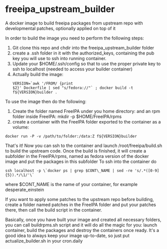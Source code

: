 # freeipa_upstream_builder
A docker image to build freeipa packages from upstream repo with developmental patches, optionally applied on top of it

In order to build the image you need to perform the following steps:

1. Git clone this repo and chdir into the freeipa\_upstream\_builder folder
2. create a .ssh folder in it with the authorized\_keys, containing the pub key
   you will use to ssh into running container.
4. Update your $HOME/.ssh/config so that to use the proper private key to ssh
   to localhost (needed to access your builder container)
3. Actually build the image: <pre><code>VERSION=\`awk '/FROM/ {print $2}' Dockerfile | sed "s/fedora://"\` ; docker build -t f${VERSION}builder .</code></pre>

To use the image then do the following:

1. Create the folder named FreeIPA under you home directory: and an rpm folder inside FreeIPA: mkdir -p $HOME/FreeIPA/rpms
2. create a container with the FreeIPA folder exported to the container as a volume:
<pre><code>docker run -P -v /path/to/folder:/data:Z f${VERSION}builder</pre></code>

That's it! Now you can ssh to the container and launch /root/freeipa/build.sh
to build the upstream code. Once the build is finished, it will create a 
subfolder in the FreeIPA/rpms, named as fedora version of the docker image
and put the packages in this subfolder
To ssh into the container do 
<pre><code>ssh localhost -p \`docker ps | grep $CONT\_NAME | sed -re 's/.*([0-9]{5}).*/\1/'\`</pre></code>
where $CONT\_NAME is the name of your container, for example desperate\_einstein

If you want to apply some patches to the upstream repo before building, create
a folder named patches in the FreeIPA folder and put your patches there, then call the build script
in the container.

Basically, once you have built your image and created all necessary folders, you can
call buildrpms.sh script and it will do all the magic for you: launch container, build
the packages and destroy the containers once ready. It's a good idea to always keep
your image up-to-date, so just put actualize\_builder.sh in your cron.daily
